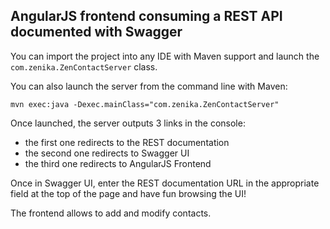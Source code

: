## AngularJS frontend consuming a REST API documented with Swagger

You can import the project into any IDE with Maven support
and launch the `com.zenika.ZenContactServer` class.

You can also launch the server from the command line with Maven:

    mvn exec:java -Dexec.mainClass="com.zenika.ZenContactServer"

Once launched, the server outputs 3 links in the console:
* the first one redirects to the REST documentation
* the second one redirects to Swagger UI
* the third one redirects to AngularJS Frontend

Once in Swagger UI, enter the REST documentation URL in the
appropriate field at the top of the page and have fun
browsing the UI!

The frontend allows to add and modify contacts.